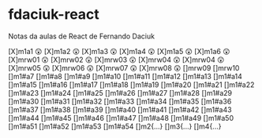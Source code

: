 # fdaciuk-react
Notas da aulas de React de Fernando Daciuk

[X]m1a1 :astonished: 
[X]m1a2 :astonished: 
[X]m1a3 :astonished: 
[X]m1a4 :astonished: 
[X]m1a5 :astonished: 
[X]m1a6 :astonished: 
[X]mrw01 :astonished: 
[X]mrw02 :astonished: 
[X]mrw03 :astonished: 
[X]mrw04 :astonished: 
[X]mrw04 :astonished: 
[X]mrw05 :astonished: 
[X]mrw06 :astonished: 
[X]mrw07 :astonished: 
[X]mrw08 :astonished: 
[]mrw09 
[]mrw10 
[]m1#a7 
[]m1#a8 
[]m1#a9 
[]m1#a10 
[]m1#a11 
[]m1#a12 
[]m1#a13 
[]m1#a14 
[]m1#a15 
[]m1#a16 
[]m1#a17 
[]m1#a18 
[]m1#a19 
[]m1#a20 
[]m1#a21 
[]m1#a22 
[]m1#a23 
[]m1#a24 
[]m1#a25 
[]m1#a26 
[]m1#a27 
[]m1#a28 
[]m1#a29 
[]m1#a30 
[]m1#a31 
[]m1#a32 
[]m1#a33 
[]m1#a34 
[]m1#a35 
[]m1#a36 
[]m1#a37 
[]m1#a38 
[]m1#a39 
[]m1#a40 
[]m1#a41 
[]m1#a42 
[]m1#a43 
[]m1#a44 
[]m1#a45 
[]m1#a46 
[]m1#a47 
[]m1#a48 
[]m1#a49 
[]m1#a50 
[]m1#a51 
[]m1#a52 
[]m1#a53 
[]m1#a54
[]m2{...} 
[]m3{...} 
[]m4{...} 

